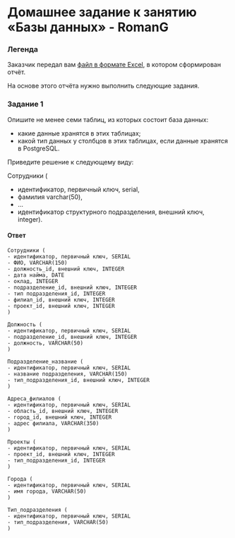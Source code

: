 # Домашнее задание к занятию «Базы данных» - RomanG


### Легенда

Заказчик передал вам [файл в формате Excel](https://github.com/netology-code/sdb-homeworks/blob/main/resources/hw-12-1.xlsx), в котором сформирован отчёт. 

На основе этого отчёта нужно выполнить следующие задания.

### Задание 1

Опишите не менее семи таблиц, из которых состоит база данных:

- какие данные хранятся в этих таблицах;
- какой тип данных у столбцов в этих таблицах, если данные хранятся в PostgreSQL.


Приведите решение к следующему виду:

Сотрудники (

- идентификатор, первичный ключ, serial,
- фамилия varchar(50),
- ...
- идентификатор структурного подразделения, внешний ключ, integer).

#### Ответ

```
Сотрудники (
- идентификатор, первичный ключ, SERIAL
- ФИО, VARCHAR(150)
- должность_id, внешний ключ, INTEGER
- дата найма, DATE
- оклад, INTEGER
- подразделение_id, внешний ключ, INTEGER
- тип подразделения_id, INTEGER
- филиал_id, внешний ключ, INTEGER
- проект_id, внешний ключ, INTEGER
)

Должность (
- идентификатор, первичный ключ, SERIAL
- подразделение_id, внешний ключ, INTEGER
- должность, VARCHAR(50)
)

Подразделение_название (
- идентификатор, первичный ключ, SERIAL
- название подразделения, VARCHAR(150)
- тип_подразделения_id, внешний ключ, INTEGER
)

Адреса_филиалов (
- идентификатор, первичный ключ, SERIAL
- область_id, внешний ключ, INTEGER
- город_id, внешний ключ, INTEGER
- адрес филиала, VARCHAR(350)
)

Проекты (
- идентификатор, первичный ключ, SERIAL
- проект_id, внешний ключ, INTEGER
- тип_подразделения_id, INTEGER
)

Города (
- идентификатор, первичный ключ, SERIAL
- имя города, VARCHAR(50)
)

Тип_подразделения (
- идентификатор, первичный ключ, SERIAL
- тип_подразделения, VARCHAR(50)
)
```

